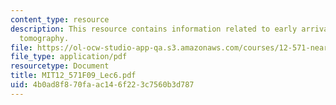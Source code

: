 ```yaml
---
content_type: resource
description: This resource contains information related to early arrival waveform
  tomography.
file: https://ol-ocw-studio-app-qa.s3.amazonaws.com/courses/12-571-near-surface-geophysical-imaging-fall-2009/4b0ad8f870faac146f223c7560b3d787_MIT12_571F09_Lec6.pdf
file_type: application/pdf
resourcetype: Document
title: MIT12_571F09_Lec6.pdf
uid: 4b0ad8f8-70fa-ac14-6f22-3c7560b3d787
---
```

